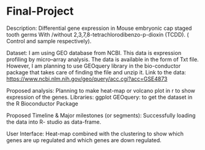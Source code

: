 # Final-Project
Description: 
Differential gene expression in Mouse embryonic cap staged tooth germs With /without 2,3,7,8-tetrachlorodibenzo-p-dioxin (TCDD). ( Control and sample respectively).

Dataset: 
I am using GEO database from NCBI. This data is expression profiling by micro–array analysis. 
 The data is available in the form of Txt file. However, I am planning to use GEOquery library in the bio-conductor package that takes care of finding the file and unzip it. 
Link to the data:
https://www.ncbi.nlm.nih.gov/geo/query/acc.cgi?acc=GSE4873 


Proposed analysis:
Planning to make heat-map or volcano plot in r to show expression of the genes.
Libraries:
ggplot
GEOquery: to get the dataset in the R
Bioconductor Package 


Proposed Timeline & Major milestones (or segments):
Successfully loading the data into R- studio as data-frame.


User Interface:
Heat-map combined with the clustering to show which genes are up regulated and which genes are down regulated. 

